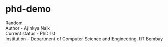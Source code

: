 # phd-demo
Random 
<br>
Author - Ajinkya Naik
<br>
Current status - PhD 1st 
<br>
Institution - Department of Computer Science and Engineering. IIT Bombay
